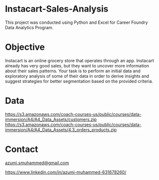 # Instacart-Sales-Analysis


This project was conducted using Python and Excel for Career Foundry Data Analytics Program.

# Objective

Instacart is an online grocery store that operates through an app.
Instacart already has very good sales, but they want to uncover more
information about their sales patterns. Your task is to perform an initial data and exploratory
analysis of some of their data in order to derive insights and suggest strategies for better
segmentation based on the provided criteria.

# Data

https://s3.amazonaws.com/coach-courses-us/public/courses/data-immersion/A4/A4_Data_Assets/customers.zip
https://s3.amazonaws.com/coach-courses-us/public/courses/data-immersion/A4/A4_Data_Assets/4.3_orders_products.zip


# Contact

azumi.smuhammed@gmail.com


https://www.linkedin.com/in/azumi-muhammed-631678260/
